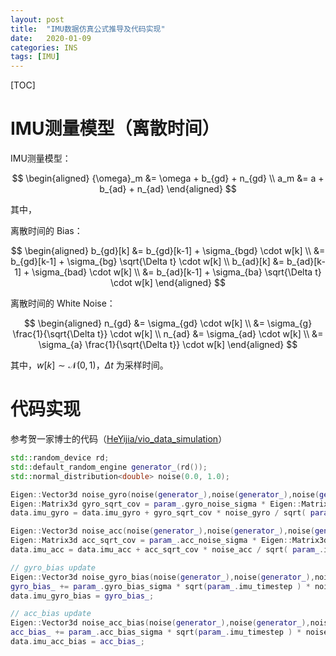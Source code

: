 ```yaml
---
layout: post
title:  "IMU数据仿真公式推导及代码实现"
date:   2020-01-09
categories: INS
tags: [IMU]
---
```


[TOC]

# IMU测量模型（离散时间）

IMU测量模型：

$$
\begin{aligned}
{\omega}_m &= \omega + b_{gd} + n_{gd} \\
a_m &= a + b_{ad} + n_{ad}
\end{aligned}
$$

其中，

离散时间的 Bias：

$$
\begin{aligned}
b_{gd}[k]
&= b_{gd}[k-1] + \sigma_{bgd} \cdot w[k] \\
&= b_{gd}[k-1] + \sigma_{bg} \sqrt{\Delta t} \cdot w[k] \\
b_{ad}[k]
&= b_{ad}[k-1] + \sigma_{bad} \cdot w[k] \\
&= b_{ad}[k-1] + \sigma_{ba} \sqrt{\Delta t} \cdot w[k]
\end{aligned}
$$

离散时间的 White Noise：

$$
\begin{aligned}
n_{gd}
&= \sigma_{gd} \cdot w[k] \\
&= \sigma_{g} \frac{1}{\sqrt{\Delta t}} \cdot w[k] \\
n_{ad}
&= \sigma_{ad} \cdot w[k] \\
&= \sigma_{a} \frac{1}{\sqrt{\Delta t}} \cdot w[k]
\end{aligned}
$$

其中，$w[k] \sim \mathcal{N}(0,1)$，$\Delta t$ 为采样时间。

# 代码实现

参考贺一家博士的代码（[HeYijia/vio_data_simulation](https://github.com/HeYijia/vio_data_simulation)）

```c++
std::random_device rd;
std::default_random_engine generator_(rd());
std::normal_distribution<double> noise(0.0, 1.0);

Eigen::Vector3d noise_gyro(noise(generator_),noise(generator_),noise(generator_));
Eigen::Matrix3d gyro_sqrt_cov = param_.gyro_noise_sigma * Eigen::Matrix3d::Identity();
data.imu_gyro = data.imu_gyro + gyro_sqrt_cov * noise_gyro / sqrt( param_.imu_timestep ) + gyro_bias_;

Eigen::Vector3d noise_acc(noise(generator_),noise(generator_),noise(generator_));
Eigen::Matrix3d acc_sqrt_cov = param_.acc_noise_sigma * Eigen::Matrix3d::Identity();
data.imu_acc = data.imu_acc + acc_sqrt_cov * noise_acc / sqrt( param_.imu_timestep ) + acc_bias_;

// gyro_bias update
Eigen::Vector3d noise_gyro_bias(noise(generator_),noise(generator_),noise(generator_));
gyro_bias_ += param_.gyro_bias_sigma * sqrt(param_.imu_timestep ) * noise_gyro_bias;
data.imu_gyro_bias = gyro_bias_;

// acc_bias update
Eigen::Vector3d noise_acc_bias(noise(generator_),noise(generator_),noise(generator_));
acc_bias_ += param_.acc_bias_sigma * sqrt(param_.imu_timestep ) * noise_acc_bias;
data.imu_acc_bias = acc_bias_;
```
